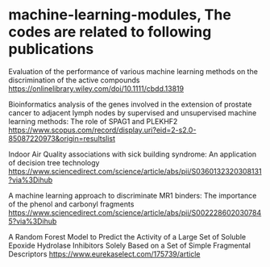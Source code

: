 # machine-learning-modules, The codes are related to following publications

Evaluation of the performance of various machine learning methods on the discrimination of the active compounds
https://onlinelibrary.wiley.com/doi/10.1111/cbdd.13819

Bioinformatics analysis of the genes involved in the extension of prostate cancer to adjacent lymph nodes by supervised and unsupervised machine learning methods: The role of SPAG1 and PLEKHF2
https://www.scopus.com/record/display.uri?eid=2-s2.0-85087220973&origin=resultslist

Indoor Air Quality associations with sick building syndrome: An application of decision tree technology
https://www.sciencedirect.com/science/article/abs/pii/S0360132320308131?via%3Dihub

A machine learning approach to discriminate MR1 binders: The importance of the phenol and carbonyl fragments
https://www.sciencedirect.com/science/article/abs/pii/S0022286020307845?via%3Dihub

A Random Forest Model to Predict the Activity of a Large Set of Soluble Epoxide Hydrolase Inhibitors Solely Based on a Set of Simple Fragmental Descriptors
https://www.eurekaselect.com/175739/article

